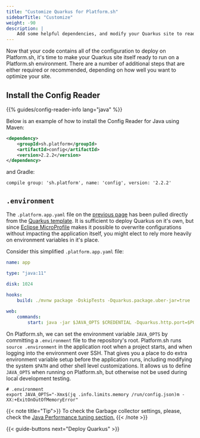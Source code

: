 ```yaml
---
title: "Customize Quarkus for Platform.sh"
sidebarTitle: "Customize"
weight: -90
description: |
    Add some helpful dependencies, and modify your Quarkus site to read from a Platform.sh environment.
---
```


Now that your code contains all of the configuration to deploy on Platform.sh, it's time to make your Quarkus site itself ready to run on a Platform.sh environment. There are a number of additional steps that are either required or recommended, depending on how well you want to optimize your site.

## Install the Config Reader

{{% guides/config-reader-info lang="java" %}}

Below is an example of how to install the Config Reader for Java using Maven:

```xml
<dependency>
    <groupId>sh.platform</groupId>
    <artifactId>config</artifactId>
    <version>2.2.2</version>
</dependency>
```

and Gradle:

```txt
compile group: 'sh.platform', name: 'config', version: '2.2.2'
```

## `.environment`

The `.platform.app.yaml` file on the [previous page](/guides/quarkus/deploy/configure.md#configure-apps-in-platformappyaml) has been pulled directly from the [Quarkus template](https://github.com/platformsh-templates/quarkus/blob/master/.platform.app.yaml). It is sufficient to deploy Quarkus on it's own, but since [Eclipse MicroProfile](https://github.com/eclipse/microprofile-config) makes it possible to overwrite configurations without impacting the application itself, you might elect to rely more heavily on environment variables in it's place. 

Consider this simplified `.platform.app.yaml` file:

```yaml
name: app

type: "java:11"

disk: 1024

hooks:
    build: ./mvnw package -DskipTests -Dquarkus.package.uber-jar=true
    
web:
    commands:
        start: java -jar $JAVA_OPTS $CREDENTIAL -Dquarkus.http.port=$PORT target/file.jar
```

On Platform.sh, we can set the environment variable `JAVA_OPTS` by committing a `.environment` file to the repository's root. Platform.sh runs `source .environment` in the application root when a project starts, and when logging into the environment over SSH.
That gives you a place to do extra environment variable setup before the application runs, including modifying the system `$PATH` and other shell level customizations.
It allows us to define `JAVA_OPTS` when running on Platform.sh, but otherwise not be used during local development testing. 

```shell
# .environment
export JAVA_OPTS="-Xmx$(jq .info.limits.memory /run/config.json)m -XX:+ExitOnOutOfMemoryError"
```

{{< note title="Tip">}}
To check the Garbage collector settings, please, check the [Java Performance tuning section.](/languages/java/tuning.md)
{{< /note >}}

{{< guide-buttons next="Deploy Quarkus" >}}
